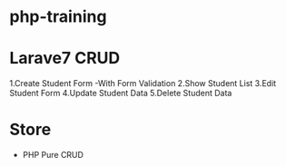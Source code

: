 # php-training

# Larave7 CRUD
1.Create Student Form
  -With Form Validation
2.Show Student List
3.Edit Student Form
4.Update Student Data
5.Delete Student Data

# Store
- PHP Pure CRUD